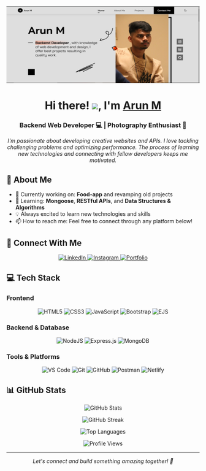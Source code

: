 <div align="center">
  <img src="https://raw.githubusercontent.com/arunmeti2018/arunmeti2018/main/images/arun-meti-portfolio-thumbnail.png" alt="banner" width="100%" height="200px"/>
</div>

<h1 align="center">Hi there! <img src="https://media.giphy.com/media/hvRJCLFzcasrR4ia7z/giphy.gif" width="28">, I'm <a href="https://arunmeti.netlify.app" target="_blank" rel="noreferrer">Arun M</a></h1>

<h3 align="center">Backend Web Developer 💻 | Photography Enthusiast 📸</h3>

<p align="center">
  <em>
    I'm passionate about developing creative websites and APIs. I love tackling challenging problems and optimizing performance. The process of learning new technologies and connecting with fellow developers keeps me motivated.
  </em>
</p>

<h2>🚀 About Me</h2>

- 🔭 Currently working on: **Food-app** and revamping old projects
- 🌱 Learning: **Mongoose**, **RESTful APIs**, and **Data Structures & Algorithms**
- 💡 Always excited to learn new technologies and skills
- 📫 How to reach me: Feel free to connect through any platform below!

<h2>🤝 Connect With Me</h2>

<p align="center">
  <a href="https://www.linkedin.com/in/arun-m-47884223a/" target="_blank">
    <img src="https://img.shields.io/badge/LinkedIn-0077B5?style=for-the-badge&logo=linkedin&logoColor=white" alt="LinkedIn"/>
  </a>
  <a href="https://www.instagram.com/a_r_u_n___m___/" target="_blank">
    <img src="https://img.shields.io/badge/Instagram-E4405F?style=for-the-badge&logo=instagram&logoColor=white" alt="Instagram"/>
  </a>
  <a href="https://arunmeti.netlify.app" target="_blank">
    <img src="https://img.shields.io/badge/Portfolio-000000?style=for-the-badge&logo=About.me&logoColor=white" alt="Portfolio"/>
  </a>
</p>

<h2>💻 Tech Stack</h2>

<h3>Frontend</h3>

<p align="center">
  <img src="https://img.shields.io/badge/html5-%23E34F26.svg?style=for-the-badge&logo=html5&logoColor=white" alt="HTML5"/>
  <img src="https://img.shields.io/badge/css3-%231572B6.svg?style=for-the-badge&logo=css3&logoColor=white" alt="CSS3"/>
  <img src="https://img.shields.io/badge/javascript-%23323330.svg?style=for-the-badge&logo=javascript&logoColor=%23F7DF1E" alt="JavaScript"/>
  <img src="https://img.shields.io/badge/bootstrap-%23563D7C.svg?style=for-the-badge&logo=bootstrap&logoColor=white" alt="Bootstrap"/>
  <img src="https://img.shields.io/badge/ejs-%23B4CA65.svg?style=for-the-badge&logo=ejs&logoColor=black" alt="EJS"/>
</p>

<h3>Backend & Database</h3>

<p align="center">
  <img src="https://img.shields.io/badge/node.js-6DA55F?style=for-the-badge&logo=node.js&logoColor=white" alt="NodeJS"/>
  <img src="https://img.shields.io/badge/express.js-%23404d59.svg?style=for-the-badge&logo=express&logoColor=%2361DAFB" alt="Express.js"/>
  <img src="https://img.shields.io/badge/MongoDB-%234ea94b.svg?style=for-the-badge&logo=mongodb&logoColor=white" alt="MongoDB"/>
</p>

<h3>Tools & Platforms</h3>

<p align="center">
  <img src="https://img.shields.io/badge/Visual%20Studio%20Code-0078d7.svg?style=for-the-badge&logo=visual-studio-code&logoColor=white" alt="VS Code"/>
  <img src="https://img.shields.io/badge/git-%23F05033.svg?style=for-the-badge&logo=git&logoColor=white" alt="Git"/>
  <img src="https://img.shields.io/badge/github-%23121011.svg?style=for-the-badge&logo=github&logoColor=white" alt="GitHub"/>
  <img src="https://img.shields.io/badge/Postman-FF6C37?style=for-the-badge&logo=postman&logoColor=white" alt="Postman"/>
  <img src="https://img.shields.io/badge/netlify-%23000000.svg?style=for-the-badge&logo=netlify&logoColor=#00C7B7" alt="Netlify"/>
</p>

<h2>📊 GitHub Stats</h2>

<p align="center">
  <img src="https://github-readme-stats.vercel.app/api?username=arunmeti2018&show_icons=true&theme=radical" alt="GitHub Stats"/>
</p>

<p align="center">
  <img src="https://github-readme-streak-stats.herokuapp.com/?user=arunmeti2018&theme=radical" alt="GitHub Streak"/>
</p>

<p align="center">
  <img src="https://github-readme-stats.vercel.app/api/top-langs/?username=arunmeti2018&layout=compact&theme=radical" alt="Top Languages"/>
</p>

<div align="center">
  
  ![Profile Views](https://komarev.com/ghpvc/?username=arunmeti2018&color=blueviolet)
  
</div>

---

<p align="center">
  <em>Let's connect and build something amazing together! 🚀</em>
</p>
